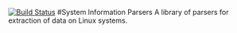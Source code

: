 [![Build Status](https://travis-ci.org/wayofthepie/sip.svg?branch=master)](https://travis-ci.org/wayofthepie/sip)
#System Information Parsers
A library of parsers for extraction of data on Linux systems.
